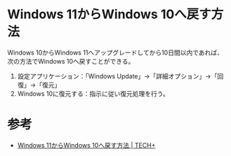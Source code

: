 # Windows 11からWindows 10へ戻す方法

Windows 10からWindows 11へアップグレードしてから10日間以内であれば、次の方法でWindows 10へ戻すことができる。

1. 設定アプリケーション：「Windows Update」→「詳細オプション」→「回復」→「復元」
2. Windows 10に復元する：指示に従い復元処理を行う。

# 参考

- [Windows 11からWindows 10へ戻す方法 | TECH+](https://news.mynavi.jp/article/20211013-2035300/)
